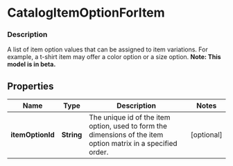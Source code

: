 
# CatalogItemOptionForItem

### Description

 A list of item option values that can be assigned to item variations. For example, a t-shirt item may offer a color option or a size option.
**Note: This model is in beta.**

## Properties
Name | Type | Description | Notes
------------ | ------------- | ------------- | -------------
**itemOptionId** | **String** | The unique id of the item option, used to form the dimensions of the item option matrix in a specified order. |  [optional]



